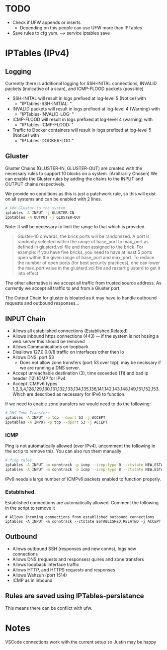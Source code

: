 # TODO
* Check if UFW appends or inserts 
  * Depending on this people can use UFW more than IPTables
* Save rules to cfg yum. --> service iptables save


# IPTables (IPv4)
## Logging
Currently there is additional logging for SSH-INITAL connections,  INVALID packets (indicative of a scan), and ICMP-FLOOD packets (possible)

* SSH-INITAL will result in logs prefixed at log-level 5 (Notice) with 
  * "IPTables-SSH-INITIAL: "
* INVALID packets will result in logs prefixed at log-level 4 (Warning) with 
  * "IPTables-INVALID-LOG: "
* ICMP-FLOOD will result in logs prefixed at log-level 4 (warning) with
  * "IPTables-ICMP-FLOOD: " 
* Traffic to Docker containers will result in logs prefixed at log-level 5 (Notice) with
  * "IPTables-DOCKER-LOG:"

## Gluster
Gluster Chains (GLUSTER-IN, GLUSTER-OUT) are created with the necessary rules to support 10 blocks on a system. (Arbitrarily Chosen)
We can enable the Gluster rules by adding the chains to the INPUT and OUTPUT chains respectively.

We provide no conditions as this is just a patchwork rule, so this will exist on all systems and can be enabled with 2 lines.

```sh
# Add Gluster to the system
iptables -A INPUT -j GLUSTER-IN
ip6tables -A OUTPUT -j GLUSTER-OUT
```

Note: It will be necessary to limit the range to that which is provided.
> Gluster-10 onwards, the brick ports will be randomized. A port is randomly selected within the range of base_port to max_port as defined in glusterd.vol file and then assigned to the brick. For example: if you have five bricks, you need to have at least 5 ports open within the given range of base_port and max_port. To reduce the number of open ports (for best security practices), one can lower the max_port value in the glusterd.vol file and restart glusterd to get it into effect.

The other alternative is we accept all traffic from trusted source address. As currently we accept all traffic to and from a Gluster port.

The Output Chain for gluster is bloated as it may have to handle outbound requests and outbound responses... 

## INPUT Chain
* Allows all established connections (Established,Related)
* Allows inbound https connections (443) -- if the system is not hosing a web server this should be removed 
* Allows Communications on loopback
* Disallows 127.0.0.0/8 traffic on interfaces other then lo
* Allows DNS, port 53
  * Does not allow zone transfers (port 53 over tcp), may be necissary if we are running a DNS server.
* Accept unreachable destination (3), time exceeded (11) and bad ip header (12) ICMP for IPv4
* Accept ICMPv6 types 1,2,3,4,128,129,130,131,132,133,134,135,136,141,142,143,148,149,151,152,153. Which are described as necessary for IPv6 to function.


If we need to enable zone transfers we would need to do the following:
```sh
# DNS Zone Transfers
iptables -A INPUT -p tcp --dport 53 -j ACCEPT
ip6tables -A INPUT -p tcp --dport 53 -j ACCEPT
```
### ICMP
Ping is not automatically allowed (over IPv4). uncomment the following in the scrip to remove this. You can also run them manually
``` sh
# Ping rules
iptables -A INPUT -m conntrack -p icmp --icmp-type 0 --ctstate NEW,ESTABLISHED,RELATED -j ICMP-FLOOD
iptables -A INPUT -m conntrack -p icmp --icmp-type 8 --ctstate NEW,ESTABLISHED,RELATED -j ICMP-FLOOD
```

IPv6 needs a large number of ICMPv6 packets enabled to function properly.

### Established.
Established connections are automatically allowed. Comment the following in the script to remove it 
```
# Allows incoming connections from established outbound connections
iptables -A INPUT -m conntrack --ctstate ESTABLISHED,RELATED -j ACCEPT
```


## Outbound 
* Allows outbound SSH (responses and new conns), logs new connections
* Allows DNS (requests and responses) quires and zone transfers 
* Allows loopback interface traffic 
* Allows HTTP, and HTTPS requests and responses 
* Allows Wahzuh (port 1514)
* ICMP as in inbound

## Rules are saved using IPTables-persistance 
This means there can be conflict with ufw. 
# Notes 
VSCode connections work with the current setup so Justin may be happy
